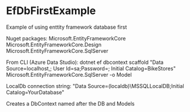 # EfDbFirstExample
Example of using enttity framework database first

Nuget packages: 
Microsoft.EntityFrameworkCore
Microsoft.EntityFrameworkCore.Design
Microsoft.EntityFrameworkCore.SqlServer

From CLI (Azure Data Studio):
dotnet ef dbcontext scaffold "Data Source=localhost,<port>; User Id=sa;Password=<password>; Initial Catalog=BikeStores" Microsoft.EntityFrameworkCore.SqlServer -o Model

LocalDb connection string: "Data Source=(localdb)\MSSQLLocalDB;Initial Catalog=YourDatabase"

Creates a DbContext named after the DB and Models
